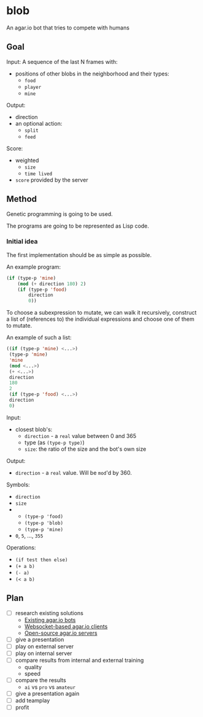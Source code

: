 # blob
An agar.io bot that tries to compete with humans

## Goal

Input: A sequence of the last N frames with:
- positions of other blobs in the neighborhood and their types:
  - `food`
  - `player`
  - `mine`

Output:
- direction
- an optional action:
  - `split`
  - `feed`

Score:
 - weighted
    - `size`
    - `time lived`
 - `score` provided by the server

## Method

Genetic programming is going to be used.

The programs are going to be represented as Lisp code.

### Initial idea

The first implementation should be as simple as possible.

An example program:

```lisp
(if (type-p 'mine)
    (mod (+ direction 180) 2)
    (if (type-p 'food)
        direction
        0))
```

To choose a subexpression to mutate, we can walk it recursively,
construct a list of (references to) the individual expressions
and choose one of them to mutate.

An example of such a list:
```lisp
((if (type-p 'mine) <...>)
 (type-p 'mine)
 'mine
 (mod <...>)
 (+ <...>)
 direction
 180
 2
 (if (type-p 'food) <...>)
 direction
 0)
```

Input:
- closest blob's:
  - `direction` - a `real` value between 0 and 365
  - type (as `(type-p type)`)
  - `size`: the ratio of the size and the bot's own size

Output:
- `direction` - a `real` value. Will be `mod`'d by 360.

Symbols:
- `direction`
- `size`
- - `(type-p 'food)`
  - `(type-p 'blob)`
  - `(type-p 'mine)`
- `0`, `5`, ..., `355`

Operations:
- `(if test then else)`
- `(+ a b)`
- `(- a)`
- `(< a b)`

## Plan

  - [ ] research existing solutions
	- [Existing agar.io bots](existing-solutions.md#existing-agario-bots)
	- [Websocket-based agar.io clients](existing-solutions.md#websocket-based-agario-clients)
	- [Open-source agar.io servers](existing-solutions.md#open-source-agario-servers)
  - [ ] give a presentation
  - [ ] play on external server
  - [ ] play on internal server
  - [ ] compare results from internal and external training
	- quality
	- speed
  - [ ] compare the results
	- `ai` vs `pro` vs `amateur`
  - [ ] give a presentation again
  - [ ] add teamplay
  - [ ] profit
